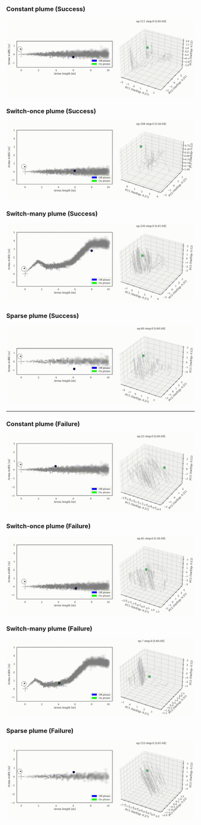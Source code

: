 ### Constant plume (Success)
![](supp/3199993/constantx5b5_HOME_merged_common_ep111.gif)

### Switch-once plume (Success)
![](supp/3199993/switch45x5b5_HOME_merged_common_ep108.gif)

### Switch-many plume (Success)
![](supp/3199993/noisy3x5b5_HOME_merged_common_ep230.gif)

### Sparse plume (Success)
![](supp/3199993/constantx5b5_0.4_HOME_merged_common_ep080.gif)

---
### Constant plume (Failure)
![](supp/3199993/constantx5b5_OOB_merged_common_ep023.gif)

### Switch-once plume (Failure)
![](supp/3199993/switch45x5b5_OOB_merged_common_ep085.gif)

### Switch-many plume (Failure)
![](supp/3199993/noisy3x5b5_OOB_merged_common_ep007.gif)

### Sparse plume (Failure)
![](supp/3199993/constantx5b5_0.4_OOB_merged_common_ep133.gif)








